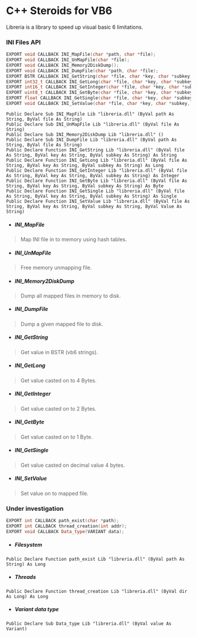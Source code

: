 # C++ Steroids for VB6

Libreria is a library to speed up visual basic 6 limitations.

### **INI Files API**

```cpp
EXPORT void CALLBACK INI_MapFile(char *path, char *file);
EXPORT void CALLBACK INI_UnMapFile(char *file);
EXPORT void CALLBACK INI_Memory2DiskDump();
EXPORT void CALLBACK INI_DumpFile(char *path, char *file);
EXPORT BSTR CALLBACK INI_GetString(char *file, char *key, char *subkey);
EXPORT int32_t CALLBACK INI_GetLong(char *file, char *key, char *subkey);
EXPORT int16_t CALLBACK INI_GetInteger(char *file, char *key, char *subkey);
EXPORT uint8_t CALLBACK INI_GetByte(char *file, char *key, char *subkey);
EXPORT float CALLBACK INI_GetSingle(char *file, char *key, char *subkey);
EXPORT void CALLBACK INI_SetValue(char *file, char *key, char *subkey, char *value);
```

```vbnet
Public Declare Sub INI_MapFile Lib "libreria.dll" (ByVal path As String, ByVal file As String)
Public Declare Sub INI_UnMapFile Lib "libreria.dll" (ByVal file As String)
Public Declare Sub INI_Memory2DiskDump Lib "libreria.dll" ()
Public Declare Sub INI_DumpFile Lib "libreria.dll" (ByVal path As String, ByVal file As String)
Public Declare Function INI_GetString Lib "libreria.dll" (ByVal file As String, ByVal key As String, ByVal subkey As String) As String
Public Declare Function INI_GetLong Lib "libreria.dll" (ByVal file As String, ByVal key As String, ByVal subkey As String) As Long
Public Declare Function INI_GetInteger Lib "libreria.dll" (ByVal file As String, ByVal key As String, ByVal subkey As String) As Integer
Public Declare Function INI_GetByte Lib "libreria.dll" (ByVal file As String, ByVal key As String, ByVal subkey As String) As Byte
Public Declare Function INI_GetSingle Lib "libreria.dll" (ByVal file As String, ByVal key As String, ByVal subkey As String) As Single
Public Declare Function INI_SetValue Lib "libreria.dll" (ByVal file As String, ByVal key As String, ByVal subkey As String, ByVal Value As String)
```

- ##### INI_MapFile

> Map INI file in to memory using hash tables.

- ##### INI_UnMapFile 

> Free memory unmapping file.

- ##### INI_Memory2DiskDump

> Dump all mapped files in memory to disk.

- ##### INI_DumpFile

> Dump a given mapped file to disk.

- ##### INI_GetString

> Get value in BSTR (vb6 strings).

- ##### INI_GetLong

> Get value casted on to 4 Bytes.

- ##### INI_GetInteger

> Get value casted on to 2 Bytes.

- ##### INI_GetByte

> Get value casted on to 1 Byte.

- ##### INI_GetSingle

> Get value casted on decimal value 4 bytes.

- ##### INI_SetValue 

> Set value on to mapped file.


### Under investigation

```cpp
EXPORT int CALLBACK path_exist(char *path);
EXPORT int CALLBACK thread_creation(int addr);
EXPORT void CALLBACK Data_type(VARIANT data);
```

- ##### Filesystem

```vbnet
Public Declare Function path_exist Lib "libreria.dll" (ByVal path As String) As Long
```

- ##### Threads

```vbnet
Public Declare Function thread_creation Lib "libreria.dll" (ByVal dir As Long) As Long
```

- ##### Variant data type

```vbnet
Public Declare Sub Data_type Lib "libreria.dll" (ByVal value As Variant)
```